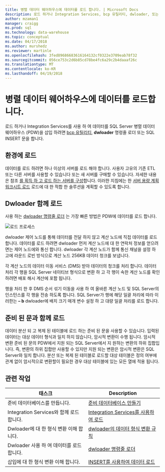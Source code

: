 ```yaml
---
title: 병렬 데이터 웨어하우스에 데이터를 로드 합니다. | Microsoft Docs
description: 로드 하거나 Integration Services, bcp 유틸리티, dwloader, 또는 SQL INSERT 문을 사용 하 여 데이터를 SQL Server 병렬 데이터 웨어하우스 (PDW)를 삽입할 수 있습니다.
author: mzaman1
manager: craigg
ms.prod: sql
ms.technology: data-warehouse
ms.topic: conceptual
ms.date: 04/17/2018
ms.author: murshedz
ms.reviewer: martinle
ms.openlocfilehash: 3fed89686683616164132cf0322e3709eab78f32
ms.sourcegitcommit: 056ce753c2d6b85cd78be4fc6a29c2b4daaaf26c
ms.translationtype: MT
ms.contentlocale: ko-KR
ms.lasthandoff: 04/19/2018
---
```

# <a name="loading-data-into-parallel-data-warehouse"></a>병렬 데이터 웨어하우스에 데이터를 로드합니다.
로드 하거나 Integration Services를 사용 하 여 데이터를 SQL Server 병렬 데이터 웨어하우스 (PDW)을 삽입 하려면 [bcp 유틸리티](../tools/bcp-utility.md), **dwloader** 명령줄 로더 또는 SQL INSERT 문을 합니다.  

## <a name="loading-environment"></a>환경에 로드  
데이터를 로드 하려면 하나 이상의 서버를 로드 해야 합니다. 사용자 고유의 기존 ETL 또는 다른 서버를 사용할 수 있습니다 또는 새 서버를 구매할 수 있습니다. 자세한 내용은 참조 [를 획득 하 고 로드 하는 서버를 구성](acquire-and-configure-loading-server.md)합니다. 이러한 지침에는 한 [서버 용량 계획 워크시트 로드](loading-server-capacity-planning-worksheet.md) 로드에 대 한 적합 한 솔루션을 계획할 수 있도록 합니다.  
  
## <a name="load-with-dwloader"></a>Dwloader 함께 로드  
사용 하는 [dwloader 명령줄 로더](dwloader.md) 는 가장 빠른 방법은 PDW에 데이터를 로드 합니다.  
  
![로드 프로세스](media/loading-process.png "로드 프로세스")  
  
dwloader 제어 노드를 통해 데이터를 전달 하지 않고 계산 노드에 직접 데이터를 로드 합니다. 데이터를 로드 하려면 dwloader 먼저 계산 노드에 대 한 연락처 정보를 얻으려면는 제어 노드에와 통신 합니다. dwloader 각 계산 노드가 함께 통신 채널을 설정 하 고에 라운드 로빈 방식으로 계산 노드 256KB 데이터 청크를 보냅니다.  
  
각 계산 노드의 데이터 이동 서비스 (DMS) 받아 데이터의 청크를 처리 합니다. 데이터 처리 각 행을 SQL Server 네이티브 형식으로 변환 하 고 각 행이 속한 계산 노드를 확인 하려면 배포 해시 계산에 포함 됩니다.  
  
행을 처리 한 후 DMS 순서 섞기 이동을 사용 하 여 올바른 계산 노드 및 SQL Server의 인스턴스를 각 행을 전송 하도록 합니다. SQL Server가 행에 해당 일괄 처리에 따라 이러한는 **– b** dwloader에 배치 크기 매개 변수 설정 하 고 대량 일괄 처리를 로드 합니다.  

## <a name="load-with-prepared-statements"></a>준비 된 문과 함께 로드

데이터 분산 되 고 복제 된 테이블에 로드 하는 준비 된 문을 사용할 수 있습니다. 입력된 데이터는 대상 데이터 형식과 일치 하지 않습니다, 암시적 변환이 수행 됩니다. 암시적 변환 준비 된 문의 PDW에서 지원 되는 SQL Server에서 지 원하는 변환의 하위 집합입니다. 즉, 변환의 하위 집합만 사용할 수 있지만 지원 되는 변환은 암시적 변환은 SQL Server와 일치 합니다. 분산 또는 복제 된 테이블로 로드할 대상 테이블은 정의 여부에 관계 없이 암시적으로 변환할이 필요한 경우 대상 테이블에 있는 모든 열에 적용 됩니다. 

<!-- MISSING LINK
For more information, see [Prepared statements](prepared-statements.md).
-->
  
## <a name="related-tasks"></a>관련 작업  
  
|태스크|Description|  
|--------|---------------|  
|준비 데이터베이스를 만듭니다.|[준비 데이터베이스 만들기](staging-database.md)|  
|Integration Services와 함께 로드 합니다.|[Integration Services를 사용하여 로드](load-with-ssis.md)|  
|Dwloader에 대 한 형식 변환 이해 합니다.|[dwloader의 데이터 형식 변환 규칙](dwloader-data-type-conversion-rules.md)|  
|Dwloader 사용 하 여 데이터를 로드 합니다.|[dwloader 명령줄 로더](dwloader.md)|  
|삽입에 대 한 형식 변환 이해 합니다.|[INSERT를 사용하여 데이터 로드](load-with-insert.md)|  
 
<!-- MISSING LINKS
## See Also  
[Grant permissions to load data](grant-permissions-to-load-data.md)  
[Common metadata query examles](metadata-query-examples.md)  
  
-->
